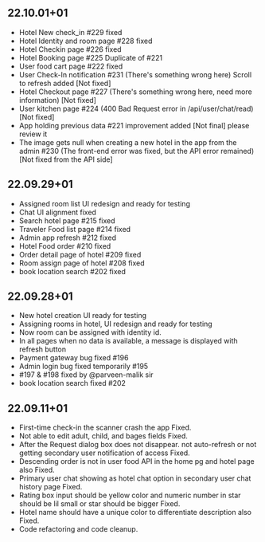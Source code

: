 ## 22.10.01+01
- Hotel New check_in #229 fixed
- Hotel Identity and room page #228 fixed
- Hotel Checkin page #226 fixed
- Hotel Booking page #225 Duplicate of #221
- User food cart page #222 fixed
- User Check-In notification #231 (There's something wrong here) Scroll to refresh added [Not fixed]
- Hotel Checkout page #227 (There's something wrong here, need more information) [Not fixed]
- User kitchen page #224 (400 Bad Request error in /api/user/chat/read) [Not fixed]
- App holding previous data #221 improvement added [Not final] please review it
- The image gets null when creating a new hotel in the app from the admin #230 (The front-end error was fixed, but the API error remained) [Not fixed from the API side]

## 22.09.29+01
- Assigned room list UI redesign and ready for testing
- Chat UI alignment fixed
- Search hotel page #215 fixed
- Traveler Food list page #214 fixed
- Admin app refresh #212 fixed
- Hotel Food order #210 fixed
- Order detail page of hotel #209 fixed
- Room assign page of hotel #208 fixed
- book location search #202 fixed

## 22.09.28+01
- New hotel creation UI ready for testing
- Assigning rooms in hotel, UI redesign and ready for testing
- Now room can be assigned with identity id.
- In all pages when no data is available, a message is displayed with refresh button
- Payment gateway bug fixed #196
- Admin login bug fixed temporarily #195
- #197 & #198 fixed by @parveen-malik sir
- book location search fixed #202

## 22.09.11+01
- First-time check-in the scanner crash  the app Fixed.
- Not able to edit adult, child, and bages fields Fixed.
- After the Request dialog box does not disappear. not auto-refresh or not getting secondary user notification of access Fixed.
- Descending order is not in user food API in the home pg and hotel page also Fixed.
- Primary user chat showing as hotel chat option in secondary user chat history page Fixed.
- Rating box input should be yellow color and numeric number in star should be lil small or star should be bigger Fixed.
- Hotel name should have a unique color to differentiate description also Fixed.
- Code refactoring and code cleanup.